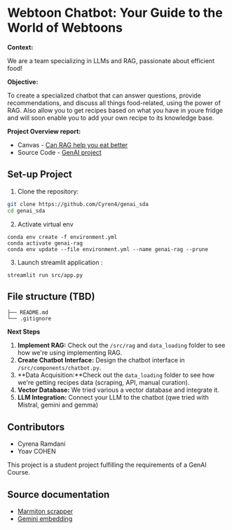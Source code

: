 # Webtoon Chatbot: Your Guide to the World of Webtoons

**Context:**

We are a team specializing in LLMs and RAG, passionate about efficient food!

**Objective:**

To create a specialized chatbot that can answer questions, provide recommendations, and discuss all things food-related, using the power of RAG.
Also allow you to get recipes based on what you have in youre fridge and will soon enable you to add your own recipe to its knowledge base. 

**Project Overview report:**
- Canvas - [Can RAG help you eat better](https://www.canva.com/design/DAGi3urCNRc/qY44G1L6n32EEHqqGp8YuA/edit?utm_content=DAGi3urCNRc&utm_campaign=designshare&utm_medium=link2&utm_source=sharebutton) 
- Source Code - [GenAI project](https://github.com/Cyren4/genai_sda) 

## Set-up Project 

1.  Clone the repository:

```bash
git clone https://github.com/Cyren4/genai_sda
cd genai_sda
```

2.  Activate virtual env
```shell
conda env create -f environment.yml
conda activate genai-rag
conda env update --file environment.yml --name genai-rag --prune 

```

3.  Launch streamlit application : 
```
streamlit run src/app.py
```



## File structure (TBD)
```
├── README.md
└── .gitignore
```


**Next Steps**

1.  **Implement RAG:** Check out the `/src/rag` and `data_loading` folder to see how we're using implementing RAG.
2.  **Create Chatbot Interface:** Design the chatbot interface in `/src/components/chatbot.py`.
3.  **Data Acquisition:**Check out the `data_loading` folder to see how we're getting recipes data (scraping, API, manual curation).
4.  **Vector Database:** We tried various a vector database and integrate it.
5.  **LLM Integration:** Connect your LLM to the chatbot (qwe tried with Mistral, gemini and gemma)


## Contributors 
- Cyrena Ramdani
- Yoav COHEN


This project is a student project fulfilling the requirements of a GenAI Course.


## Source documentation

- [Marmiton scrapper](https://github.com/remaudcorentin-dev/python-marmiton/tree/master)
- [Gemini embedding](https://ai.google.dev/gemini-api/docs/models#text-embedding)